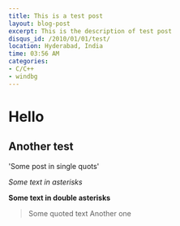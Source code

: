 ```yaml
---
title: This is a test post
layout: blog-post
excerpt: This is the description of test post
disqus_id: /2010/01/01/test/
location: Hyderabad, India
time: 03:56 AM
categories:
- C/C++
- windbg
---
```


Hello
=====

Another test
------------

'Some post in single quots'

*Some text in asterisks*

**Some text in double asterisks**

>Some quoted text
>Another one
